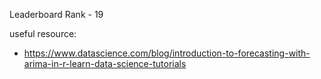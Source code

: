 Leaderboard Rank - 19

useful resource:
 - https://www.datascience.com/blog/introduction-to-forecasting-with-arima-in-r-learn-data-science-tutorials
